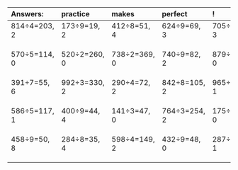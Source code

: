 | Answers: | practice | makes | perfect | ! |
| :--- | :--- | :--- | :--- | :--- |
| 814÷4=203, 2 | 173÷9=19, 2 | 412÷8=51, 4 | 624÷9=69, 3 | 705÷9=78, 3 | 
|   |   |   |   |   | 
|   |   |   |   |   | 
|   |   |   |   |   | 
| 570÷5=114, 0 | 520÷2=260, 0 | 738÷2=369, 0 | 740÷9=82, 2 | 879÷3=293, 0 | 
|   |   |   |   |   | 
|   |   |   |   |   | 
|   |   |   |   |   | 
| 391÷7=55, 6 | 992÷3=330, 2 | 290÷4=72, 2 | 842÷8=105, 2 | 965÷2=482, 1 | 
|   |   |   |   |   | 
|   |   |   |   |   | 
|   |   |   |   |   | 
| 586÷5=117, 1 | 400÷9=44, 4 | 141÷3=47, 0 | 764÷3=254, 2 | 175÷7=25, 0 | 
|   |   |   |   |   | 
|   |   |   |   |   | 
|   |   |   |   |   | 
| 458÷9=50, 8 | 284÷8=35, 4 | 598÷4=149, 2 | 432÷9=48, 0 | 287÷2=143, 1 | 
|   |   |   |   |   | 
|   |   |   |   |   | 
|   |   |   |   |   | 
